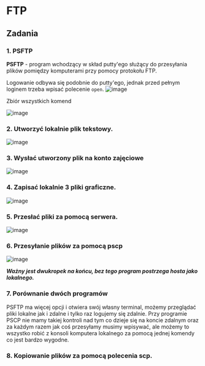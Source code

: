 # FTP
## Zadania
### 1. PSFTP
**PSFTP** - program wchodzący w skład putty'ego służący do przesyłania plików pomiędzy komputerami przy pomocy protokołu FTP.

Logowanie odbywa się podobnie do putty'ego, jednak przed pełnym loginem trzeba wpisać polecenie `open`.
![image](https://user-images.githubusercontent.com/64082421/230224914-88327fd3-53b8-4298-869e-0792c239059c.png)

Zbiór wszystkich komend

![image](https://user-images.githubusercontent.com/64082421/230225197-12372661-cc10-4b13-9a69-d611371cf620.png)

### 2. Utworzyć lokalnie plik tekstowy.

![image](https://user-images.githubusercontent.com/64082421/230225722-10d0cef6-1b14-49d0-b735-5b891d6a67f3.png)

### 3. Wysłać utworzony plik na konto zajęciowe

![image](https://user-images.githubusercontent.com/64082421/230226105-e6ea1f77-25ec-446a-9a70-f227c88f27bb.png)

### 4. Zapisać lokalnie 3 pliki graficzne.

![image](https://user-images.githubusercontent.com/64082421/230226721-8602b42e-72ff-4567-adf9-e8718bcf3141.png)


### 5. Przesłać pliki za pomocą serwera.

![image](https://user-images.githubusercontent.com/64082421/230226947-f4a5081a-792d-42eb-910f-55498fe4294f.png)

### 6. Przesyłanie plików za pomocą pscp

![image](https://user-images.githubusercontent.com/64082421/230228742-cb4d62d2-4a58-450d-b2ac-1ef03e062381.png)

***Ważny jest dwukropek na końcu, bez tego program postrzega hosta jako lokalnego.***

### 7. Porównanie dwóch programów
PSFTP ma więcej opcji i otwiera swój własny terminal, możemy przeglądać pliki lokalne jak i zdalne i tylko raz logujemy się zdalnie. Przy programie PSCP nie mamy takiej kontroli nad tym co dzieje się na koncie zdalnym oraz za każdym razem jak coś przesyłamy musimy wpisywać, ale możemy to wszystko robić z konsoli komputera lokalnego za pomocą jednej komendy co jest bardzo wygodne.

### 8. Kopiowanie plików za pomocą polecenia scp.
